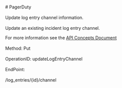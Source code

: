 <br>#     PagerDuty</br>
<br>Update log entry channel information.</br>
<br>Update an existing incident log entry channel.

For more information see the [API Concepts Document](../../docs/CONCEPTS.md#log-entries)
</br>
<br>Method: Put</br>
<br>OperationID: updateLogEntryChannel</br>
<br>EndPoint:</br>
<br>/log_entries/{id}/channel</br>
